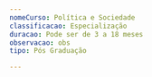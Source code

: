 ```yaml
---
nomeCurso: Política e Sociedade
classificacao: Especialização
duracao: Pode ser de 3 a 18 meses
observacao: obs
tipo: Pós Graduação

---
```


